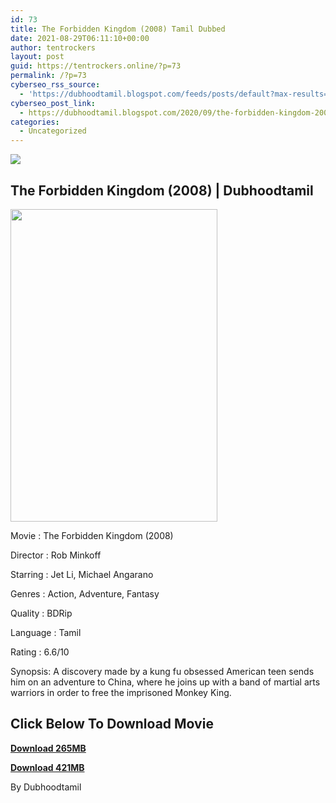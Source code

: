```yaml
---
id: 73
title: The Forbidden Kingdom (2008) Tamil Dubbed
date: 2021-08-29T06:11:10+00:00
author: tentrockers
layout: post
guid: https://tentrockers.online/?p=73
permalink: /?p=73
cyberseo_rss_source:
  - 'https://dubhoodtamil.blogspot.com/feeds/posts/default?max-results=150&start-index=151'
cyberseo_post_link:
  - https://dubhoodtamil.blogspot.com/2020/09/the-forbidden-kingdom-2008-tamil-dubbed.html
categories:
  - Uncategorized
---
```

<div class="media_block">
  <img src="https://1.bp.blogspot.com/-gznc6bCim8o/X1x0Q_cy8JI/AAAAAAAACac/QSPoN3t33OslhuarhBoVQrwGR3tAGLOGgCNcBGAsYHQ/s72-w331-h500-c/unnamed%2B%25281%2529.jpg" class="media_thumbnail" />
</div>

## The Forbidden Kingdom (2008) | Dubhoodtamil&nbsp;

<div class="separator">
  <a href="https://1.bp.blogspot.com/-gznc6bCim8o/X1x0Q_cy8JI/AAAAAAAACac/QSPoN3t33OslhuarhBoVQrwGR3tAGLOGgCNcBGAsYHQ/s512/unnamed%2B%25281%2529.jpg" imageanchor="1"><img loading="lazy" border="0" data-original-height="512" data-original-width="341" height="500" src="https://1.bp.blogspot.com/-gznc6bCim8o/X1x0Q_cy8JI/AAAAAAAACac/QSPoN3t33OslhuarhBoVQrwGR3tAGLOGgCNcBGAsYHQ/w331-h500/unnamed%2B%25281%2529.jpg" width="331" /></a>
</div>

Movie	<span></span>:	<span></span>The Forbidden Kingdom (2008)&nbsp;

Director	<span></span>:	<span></span>Rob Minkoff&nbsp;

Starring	<span></span>:	<span></span>Jet Li, Michael Angarano&nbsp;

Genres	<span></span>:	<span></span>Action, Adventure, Fantasy&nbsp;

Quality	<span></span>:	<span></span>BDRip&nbsp;

Language	<span></span>:	<span></span>Tamil&nbsp;

Rating	<span></span>:	<span></span>6.6/10&nbsp;

Synopsis: A discovery made by a kung fu obsessed American teen sends him on an adventure to China, where he joins up with a band of martial arts warriors in order to free the imprisoned Monkey King.

## **<span>Click Below To Download Movie</span>**

**<span><a href="https://oncehelp.com/tfk-1" target="_blank" rel="noopener">Download 265MB</a></span>**

**<span><a href="https://oncehelp.com/tfk-2" target="_blank" rel="noopener">Download 421MB</a></span>**

By Dubhoodtamil